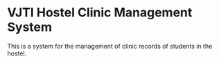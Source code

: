 # VJTI Hostel Clinic Management System

This is a system for the management of clinic records of students in the hostel.

